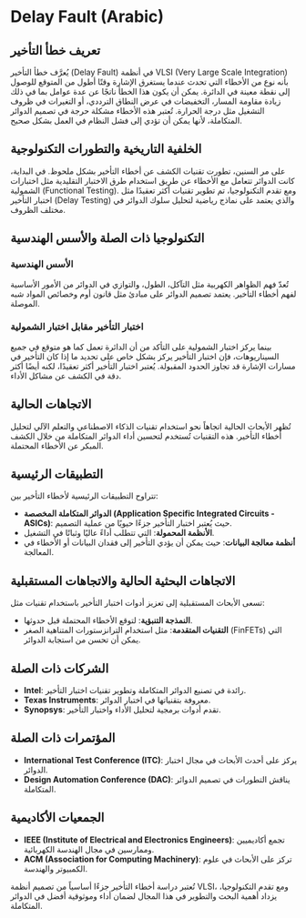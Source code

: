 # Delay Fault (Arabic)

## تعريف خطأ التأخير
يُعرَّف خطأ التأخير (Delay Fault) في أنظمة VLSI (Very Large Scale Integration) بأنه نوع من الأخطاء التي تحدث عندما يستغرق الإشارة وقتًا أطول من المتوقع للوصول إلى نقطة معينة في الدائرة. يمكن أن يكون هذا الخطأ ناتجًا عن عدة عوامل بما في ذلك زيادة مقاومة المسار، التخفيضات في عرض النطاق الترددي، أو التغيرات في ظروف التشغيل مثل درجة الحرارة. تُعتبر هذه الأخطاء مشكلة حرجة في تصميم الدوائر المتكاملة، لأنها يمكن أن تؤدي إلى فشل النظام في العمل بشكل صحيح.

## الخلفية التاريخية والتطورات التكنولوجية
على مر السنين، تطورت تقنيات الكشف عن أخطاء التأخير بشكل ملحوظ. في البداية، كانت الدوائر تتعامل مع الأخطاء عن طريق استخدام طرق الاختبار التقليدية مثل اختبارات الشمولية (Functional Testing). ومع تقدم التكنولوجيا، تم تطوير تقنيات أكثر تعقيدًا مثل اختبار التأخير (Delay Testing) والذي يعتمد على نماذج رياضية لتحليل سلوك الدوائر في مختلف الظروف.

## التكنولوجيا ذات الصلة والأسس الهندسية
### الأسس الهندسية
تُعدّ فهم الظواهر الكهربية مثل التآكل، الطول، والتوازي في الدوائر من الأمور الأساسية لفهم أخطاء التأخير. يعتمد تصميم الدوائر على مبادئ مثل قانون أوم وخصائص المواد شبه الموصلة.

### اختبار التأخير مقابل اختبار الشمولية
بينما يركز اختبار الشمولية على التأكد من أن الدائرة تعمل كما هو متوقع في جميع السيناريوهات، فإن اختبار التأخير يركز بشكل خاص على تحديد ما إذا كان التأخير في مسارات الإشارة قد تجاوز الحدود المقبولة. يُعتبر اختبار التأخير أكثر تعقيدًا، لكنه أيضًا أكثر دقة في الكشف عن مشاكل الأداء.

## الاتجاهات الحالية
تُظهر الأبحاث الحالية اتجاهاً نحو استخدام تقنيات الذكاء الاصطناعي والتعلم الآلي لتحليل أخطاء التأخير. هذه التقنيات تُستخدم لتحسين أداء الدوائر المتكاملة من خلال الكشف المبكر عن الأخطاء المحتملة.

## التطبيقات الرئيسية
تتراوح التطبيقات الرئيسية لأخطاء التأخير بين:
- **الدوائر المتكاملة المخصصة (Application Specific Integrated Circuits - ASICs)**: حيث يُعتبر اختبار التأخير جزءًا حيويًا من عملية التصميم.
- **الأنظمة المحمولة**: التي تتطلب أداءً عاليًا وثباتًا في التشغيل.
- **أنظمة معالجة البيانات**: حيث يمكن أن يؤدي التأخير إلى فقدان البيانات أو الأخطاء في المعالجة.

## الاتجاهات البحثية الحالية والاتجاهات المستقبلية
تسعى الأبحاث المستقبلية إلى تعزيز أدوات اختبار التأخير باستخدام تقنيات مثل:
- **النمذجة التنبؤية**: لتوقع الأخطاء المحتملة قبل حدوثها.
- **التقنيات المتقدمة**: مثل استخدام الترانزستورات المتناهية الصغر (FinFETs) التي يمكن أن تحسن من استجابة الدوائر.

## الشركات ذات الصلة
- **Intel**: رائدة في تصنيع الدوائر المتكاملة وتطوير تقنيات اختبار التأخير.
- **Texas Instruments**: معروفة بتقنياتها في اختبار الدوائر.
- **Synopsys**: تقدم أدوات برمجية لتحليل الأداء واختبار التأخير.

## المؤتمرات ذات الصلة
- **International Test Conference (ITC)**: يركز على أحدث الأبحاث في مجال اختبار الدوائر.
- **Design Automation Conference (DAC)**: يناقش التطورات في تصميم الدوائر المتكاملة.

## الجمعيات الأكاديمية
- **IEEE (Institute of Electrical and Electronics Engineers)**: تجمع أكاديميين وممارسين في مجال الهندسة الكهربائية.
- **ACM (Association for Computing Machinery)**: تركز على الأبحاث في علوم الكمبيوتر والهندسة.

تُعتبر دراسة أخطاء التأخير جزءًا أساسياً من تصميم أنظمة VLSI، ومع تقدم التكنولوجيا، يزداد أهمية البحث والتطوير في هذا المجال لضمان أداء وموثوقية أفضل في الدوائر المتكاملة.